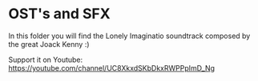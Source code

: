 # OST's and SFX

In this folder you will find the Lonely Imaginatio soundtrack composed by the great Joack Kenny :)

Support it on Youtube:
https://youtube.com/channel/UC8XkxdSKbDkxRWPPpImD_Ng
